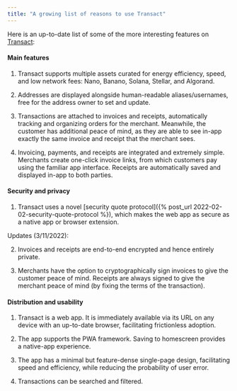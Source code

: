 ```yaml
---
title: "A growing list of reasons to use Transact"
---
```


Here is an up-to-date list of some of the more interesting features on [Transact](https://transactcc.github.io/):

#### Main features

1. Transact supports multiple assets curated for energy efficiency, speed, and low network fees: Nano, Banano, Solana, Stellar, and Algorand.

2. Addresses are displayed alongside human-readable aliases/usernames, free for the address owner to set and update.

3. Transactions are attached to invoices and receipts, automatically tracking and organizing orders for the merchant. Meanwhile, the customer has additional peace of mind, as they are able to see in-app exactly the same invoice and receipt that the merchant sees.

4. Invoicing, payments, and receipts are integrated and extremely simple. Merchants create one-click invoice links, from which customers pay using the familiar app interface. Receipts are automatically saved and displayed in-app to both parties.

#### Security and privacy

1. Transact uses a novel [security quote protocol]({% post_url 2022-02-02-security-quote-protocol %}), which makes the web app as secure as a native app or browser extension.

Updates (3/11/2022):

2. Invoices and receipts are end-to-end encrypted and hence entirely private.

3. Merchants have the option to cryptographically sign invoices to give the customer peace of mind. Receipts are always signed to give the merchant peace of mind (by fixing the terms of the transaction).


#### Distribution and usability

1. Transact is a web app. It is immediately available via its URL on any device with an up-to-date browser, facilitating frictionless adoption.

2. The app supports the PWA framework. Saving to homescreen provides a native-app experience.

3. The app has a minimal but feature-dense single-page design, facilitating speed and efficiency, while reducing the probability of user error.

5. Transactions can be searched and filtered.
